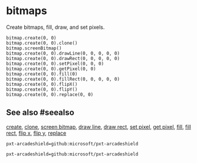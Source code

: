 # bitmaps

Create bitmaps, fill, draw, and set pixels.

```cards
bitmap.create(0, 0)
bitmap.create(0, 0).clone()
bitmap.screenBitmap()
bitmap.create(0, 0).drawLine(0, 0, 0, 0, 0)
bitmap.create(0, 0).drawRect(0, 0, 0, 0, 0)
bitmap.create(0, 0).setPixel(0, 0, 0)
bitmap.create(0, 0).getPixel(0, 0)
bitmap.create(0, 0).fill(0)
bitmap.create(0, 0).fillRect(0, 0, 0, 0, 0)
bitmap.create(0, 0).flipX()
bitmap.create(0, 0).flipY()
bitmap.create(0, 0).replace(0, 0)
```

## See also #seealso

[create](/reference/bitmaps/create),
[clone](/reference/bitmaps/bitmap/clone),
[screen bitmap](/reference/bitmaps/screen-bitmap),
[draw line](/reference/bitmaps/bitmap/draw-line),
[draw rect](/reference/bitmaps/bitmap/draw-rect),
[set pixel](/reference/bitmaps/bitmap/set-pixel),
[get pixel](/reference/bitmaps/bitmap/get-pixel),
[fill](/reference/bitmaps/bitmap/fill),
[fill rect](/reference/bitmaps/bitmap/fill-rect),
[flip x](/reference/bitmaps/bitmap/flip-x),
[flip y](/reference/bitmaps/bitmap/flip-y),
[replace](/reference/bitmaps/bitmap/replace)
```package
pxt-arcadeshield=github:microsoft/pxt-arcadeshield
```

```package
pxt-arcadeshield=github:microsoft/pxt-arcadeshield
```
